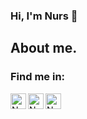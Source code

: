 ### Hi, I'm Nurs 👋

## About me.
<!-- I am a software developer who loves to write and document what I learn at [my website](https://google.com). -->

### Find me in:
<a href="mywebsite.dev">
  <img align="left" alt="Nurs's website" width="25px" src="https://img.icons8.com/color/30/000000/globe.png" style=" color:'white' "/>
</a>
<a href="mylinkedin">
  <img align="left" alt="Nurs's Linkdein" width="25px" src="https://img.icons8.com/color/30/000000/linkedin.png" />
</a>
<a href="https://github.com/nasanov">
  <img align="left" alt="Nurs's Github" width="25px" src="https://img.icons8.com/color/30/000000/octocat.png" />
</a>
<br/>

<!--
### Tech stack and tools I work with:
<img align="left" src="https://img.icons8.com/color/30/000000/c-programming.png"/>
<img align="left" src="https://img.icons8.com/color/30/000000/python.png"/>
<img align="left" src="https://img.icons8.com/color/30/000000/javascript.png"/>
<img align="left" src="https://img.icons8.com/color/30/000000/html-5.png"/>
<img align="left" src="https://img.icons8.com/color/30/000000/css3.png"/>
<!--<img align="left" src="https://img.icons8.com/color/30/000000/Nlsua06Gvxel/react.png" />
<img align="left" src="https://img.icons8.com/color/30/000000/nodejs.png"/>
<img align="left" src="https://img.icons8.com/color/30/000000/postgresql.png"/>
<img align="left" src="https://img.icons8.com/color/30/000000/docker.png"/>
<img align="left" src="https://img.icons8.com/color/30/000000/console.png" />
<img align="left" src="https://img.icons8.com/color/30/000000/github.png" />
<!-- Full Stack Software Engineer, JavaScript, React, Redux, Express, Node, SQL, HTML5, CSS, Python, Flask, SQLAlchemy

- 🔭 I’m currently working on ...
- 🌱 I’m currently learning ...
- 👯 I’m looking to collaborate on ...
- 🤔 I’m looking for help with ...
- 💬 Ask me about ...
- 📫 How to reach me: ...
- 😄 Pronouns: ...
- ⚡ Fun fact: ...
-->
